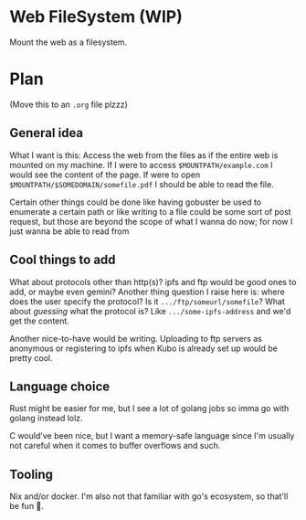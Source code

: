 Web FileSystem (WIP)
==============

Mount the web as a filesystem.

# Plan #
(Move this to an `.org` file plzzz)

## General idea ##

What I want is this:
Access the web from the files as if the entire web is mounted on my
machine. If I were to access `$MOUNTPATH/example.com` I would see the
content of the page. If were to open
`$MOUNTPATH/$SOMEDOMAIN/somefile.pdf` I should be able to read the
file. 

Certain other things could be done like having gobuster be used to
enumerate a certain path or like writing to a file could be some sort
of post request, but those are beyond the scope of what I wanna do
now; for now I just wanna be able to read from 

## Cool things to add ##
What about protocols other than http(s)?
ipfs and ftp would be good ones to add, or maybe even gemini?
Another thing question I raise here is: where does the user specify
the protocol? Is it `.../ftp/someurl/somefile`? What about *guessing*
what the protocol is? Like `.../some-ipfs-address` and we'd get the
content.

Another nice-to-have would be writing. Uploading to ftp servers as
anonymous or registering to ipfs when Kubo is already set up would be
pretty cool.

## Language choice ##
Rust might be easier for me, but I see a lot of golang jobs so imma go
with golang instead lolz.

C would've been nice, but I want a memory-safe language since I'm
usually not careful when it comes to buffer overflows and such.

## Tooling ##
Nix and/or docker. I'm also not that familiar with go's ecosystem, so
that'll be fun 🙂.
